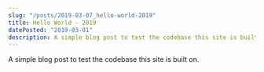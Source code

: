 ```yaml
---
slug: "/posts/2019-03-07_hello-world-2019"
title: Hello World - 2019
datePosted: "2019-03-01"
description: A simple blog post to test the codebase this site is built on.
---
```


A simple blog post to test the codebase this site is built on.
